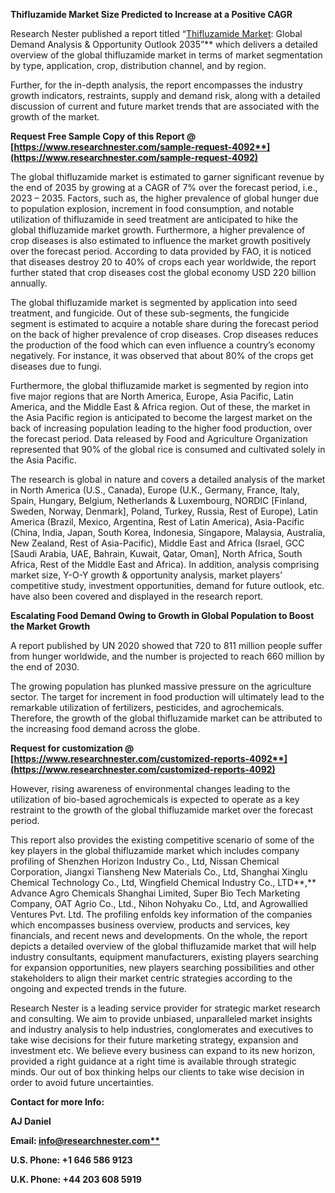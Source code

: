 ﻿**Thifluzamide Market Size Predicted to Increase at a Positive CAGR**

Research Nester published a report titled “[Thifluzamide Market](https://www.researchnester.com/reports/thifluzamide-market/4092): Global Demand Analysis & Opportunity Outlook 2035”** which delivers a detailed overview of the global thifluzamide market in terms of market segmentation by type, application, crop, distribution channel, and by region.

Further, for the in-depth analysis, the report encompasses the industry growth indicators, restraints, supply and demand risk, along with a detailed discussion of current and future market trends that are associated with the growth of the market.

**Request Free Sample Copy of this Report @ [https://www.researchnester.com/sample-request-4092**](https://www.researchnester.com/sample-request-4092)**

The global thifluzamide market is estimated to garner significant revenue by the end of 2035 by growing at a CAGR of 7% over the forecast period, i.e., 2023 – 2035. Factors, such as, the higher prevalence of global hunger due to population explosion, increment in food consumption, and notable utilization of thifluzamide in seed treatment are anticipated to hike the global thifluzamide market growth. Furthermore, a higher prevalence of crop diseases is also estimated to influence the market growth positively over the forecast period. According to data provided by FAO, it is noticed that diseases destroy 20 to 40% of crops each year worldwide, the report further stated that crop diseases cost the global economy USD 220 billion annually. 

The global thifluzamide market is segmented by application into seed treatment, and fungicide. Out of these sub-segments, the fungicide segment is estimated to acquire a notable share during the forecast period on the back of higher prevalence of crop diseases. Crop diseases reduces the production of the food which can even influence a country’s economy negatively. For instance, it was observed that about 80% of the crops get diseases due to fungi.

Furthermore, the global thifluzamide market is segmented by region into five major regions that are North America, Europe, Asia Pacific, Latin America, and the Middle East & Africa region. Out of these, the market in the Asia Pacific region is anticipated to become the largest market on the back of increasing population leading to the higher food production, over the forecast period. Data released by Food and Agriculture Organization represented that 90% of the global rice is consumed and cultivated solely in the Asia Pacific.

The research is global in nature and covers a detailed analysis of the market in North America (U.S., Canada), Europe (U.K., Germany, France, Italy, Spain, Hungary, Belgium, Netherlands & Luxembourg, NORDIC [Finland, Sweden, Norway, Denmark], Poland, Turkey, Russia, Rest of Europe), Latin America (Brazil, Mexico, Argentina, Rest of Latin America), Asia-Pacific (China, India, Japan, South Korea, Indonesia, Singapore, Malaysia, Australia, New Zealand, Rest of Asia-Pacific), Middle East and Africa (Israel, GCC [Saudi Arabia, UAE, Bahrain, Kuwait, Qatar, Oman], North Africa, South Africa, Rest of the Middle East and Africa). In addition, analysis comprising market size, Y-O-Y growth & opportunity analysis, market players’ competitive study, investment opportunities, demand for future outlook, etc. have also been covered and displayed in the research report.

**Escalating Food Demand Owing to Growth in Global Population to Boost the Market Growth**

A report published by UN 2020 showed that 720 to 811 million people suffer from hunger worldwide, and the number is projected to reach 660 million by the end of 2030.

The growing population has plunked massive pressure on the agriculture sector. The target for increment in food production will ultimately lead to the remarkable utilization of fertilizers, pesticides, and agrochemicals. Therefore, the growth of the global thifluzamide market can be attributed to the increasing food demand across the globe.

**Request for customization @ [https://www.researchnester.com/customized-reports-4092**](https://www.researchnester.com/customized-reports-4092)**

However, rising awareness of environmental changes leading to the utilization of bio-based agrochemicals is expected to operate as a key restraint to the growth of the global thifluzamide market over the forecast period.

This report also provides the existing competitive scenario of some of the key players in the global thifluzamide market which includes company profiling of Shenzhen Horizon Industry Co., Ltd, Nissan Chemical Corporation, Jiangxi Tiansheng New Materials Co., Ltd, Shanghai Xinglu Chemical Technology Co., Ltd, Wingfield Chemical Industry Co., LTD**,** Advance Agro Chemicals Shanghai Limited, Super Bio Tech Marketing Company, OAT Agrio Co., Ltd., Nihon Nohyaku Co., Ltd, and Agrowallied Ventures Pvt. Ltd. The profiling enfolds key information of the companies which encompasses business overview, products and services, key financials, and recent news and developments. On the whole, the report depicts a detailed overview of the global thifluzamide market that will help industry consultants, equipment manufacturers, existing players searching for expansion opportunities, new players searching possibilities and other stakeholders to align their market centric strategies according to the ongoing and expected trends in the future.      

Research Nester is a leading service provider for strategic market research and consulting. We aim to provide unbiased, unparalleled market insights and industry analysis to help industries, conglomerates and executives to take wise decisions for their future marketing strategy, expansion and investment etc. We believe every business can expand to its new horizon, provided a right guidance at a right time is available through strategic minds. Our out of box thinking helps our clients to take wise decision in order to avoid future uncertainties.

**Contact for more Info:**

**AJ Daniel**

**Email: [info@researchnester.com**](mailto:info@researchnester.com)**

**U.S. Phone: +1 646 586 9123** 

**U.K. Phone: +44 203 608 5919**



